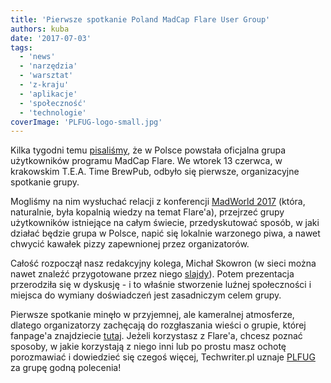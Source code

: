 ```yaml
---
title: 'Pierwsze spotkanie Poland MadCap Flare User Group'
authors: kuba
date: '2017-07-03'
tags:
  - 'news'
  - 'narzędzia'
  - 'warsztat'
  - 'z-kraju'
  - 'aplikacje'
  - 'społeczność'
  - 'technologie'
coverImage: 'PLFUG-logo-small.jpg'
---
```


Kilka tygodni temu
[pisaliśmy](../rusza-poland-madcap-flare-user-group/index.md), że w Polsce
powstała oficjalna grupa użytkowników programu MadCap Flare. We wtorek 13
czerwca, w krakowskim T.E.A. Time BrewPub, odbyło się pierwsze, organizacyjne
spotkanie grupy.

<!--truncate-->

Mogliśmy na nim wysłuchać relacji z konferencji
[MadWorld 2017](../madworld-2017-relacja/index.md) (która, naturalnie, była
kopalnią wiedzy na temat Flare'a), przejrzeć grupy użytkowników istniejące na
całym świecie, przedyskutować sposób, w jaki działać będzie grupa w Polsce,
napić się lokalnie warzonego piwa, a nawet chwycić kawałek pizzy zapewnionej
przez organizatorów.

Całość rozpoczął nasz redakcyjny kolega, Michał Skowron (w sieci można nawet
znaleźć przygotowane przez niego
[slajdy](https://www.slideshare.net/3diPoland/hello-plfug-76932970?qid=aff72ebc-686f-4cf2-b420-fd0d01846e8f&v=&b=&from_search=1)).
Potem prezentacja przerodziła się w dyskusję - i to właśnie stworzenie luźnej
społeczności i miejsca do wymiany doświadczeń jest zasadniczym celem grupy.

Pierwsze spotkanie minęło w przyjemnej, ale kameralnej atmosferze, dlatego
organizatorzy zachęcają do rozgłaszania wieści o grupie, której fanpage'a
znajdziecie [tutaj](https://web.facebook.com/groups/PLFUG/). Jeżeli korzystasz z
Flare'a, chcesz poznać sposoby, w jakie korzystają z niego inni lub po prostu
masz ochotę porozmawiać i dowiedzieć się czegoś więcej, Techwriter.pl uznaje
[PLFUG](https://www.meetup.com/pl-PL/Poland-MadCap-Flare-User-Group/) za grupę
godną polecenia!
